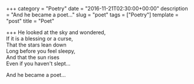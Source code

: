 +++
category = "Poetry"
date = "2016-11-21T02:30:00+00:00"
description = "And he became a poet..."
slug = "poet"
tags = ["Poetry"]
template = "post"
title = "Poet"

+++
He looked at the sky and wondered,  
If it is a blessing or a curse,  
That the stars lean down   
Long before you feel sleepy,  
And that the sun rises  
Even if you haven't slept...

And he became a poet...